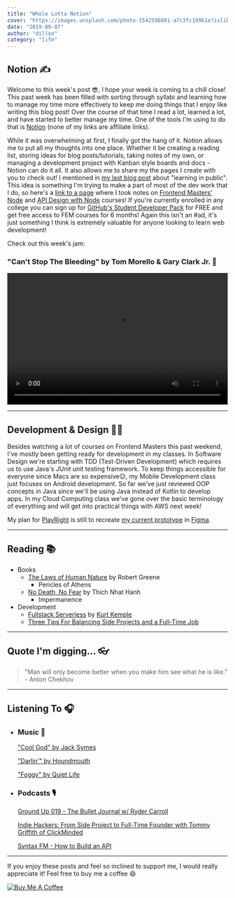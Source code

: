 ```yaml
---
title: "Whole Lotta Notion"
cover: "https://images.unsplash.com/photo-1542596081-a7c3fc19961e?ixlib=rb-1.2.1&ixid=eyJhcHBfaWQiOjEyMDd9&auto=format&fit=crop&w=2850&q=80"
date: "2019-09-07"
author: "dillon"
category: "life"
---
```


## Notion ✍️

Welcome to this week's post 😎, I hope your week is coming to a chill close! This past week has been filled with sorting through syllabi and learning how to manage my time more effectively to keep me doing things that I enjoy like writing this blog post! Over the course of that time I read a lot, learned a lot, and have started to better manage my time. One of the tools I'm using to do that is [Notion](https://www.notion.so/) (none of my links are affiliate links).

While it was overwhelming at first, I finally got the hang of it. Notion allows me to put all my thoughts into one place. Whether it be creating a reading list, storing ideas for blog posts/tutorials, taking notes of my own, or managing a development project with Kanban style boards and docs - Notion can do it all. It also allows me to share my the pages I create with you to check out! I mentioned in [my last blog post](https://www.dilloncoffman.com/partial-impact-theory) about "learning in public". This idea is something I'm trying to make a part of most of the dev work that I do, so here's a [link to a page](https://www.notion.so/Learn-Node-b988f07aa3f44d168747117ea07142f8) where I took notes on [Frontend Masters' Node](https://frontendmasters.com/courses/node-js/) and [API Design with Node](https://frontendmasters.com/courses/api-design-nodejs-v3/) courses! If you're currently enrolled in any college you can sign up for [GitHub's Student Developer Pack](https://education.github.com/pack) for FREE and get free access to FEM courses for 6 months! Again this isn't an #ad, it's just something I think is extremely valuable for anyone looking to learn web development!

Check out this week's jam:

### "Can't Stop The Bleeding" by Tom Morello & Gary Clark Jr. 🎸

<video width="100%" height="300" controls>
    <source src="cantstop.mov" type="video/mp4">
</video>

<hr>

## Development & Design 👨‍💻

Besides watching a lot of courses on Frontend Masters this past weekend, I've mostly been getting ready for development in my classes. In Software Design we're starting with TDD (Test-Driven Development) which requires us to use Java's JUnit unit testing framework. To keep things accessible for everyone since Macs are so expensive☹️, my Mobile Development class just focuses on Android development. So far we've just reviewed OOP concepts in Java since we'll be using Java instead of Kotlin to develop apps. In my Cloud Computing class we've gone over the basic terminology of everything and will get into practical things with AWS next week!

My plan for [PlayRight](https://github.com/dilloncoffman/PlayRight) is still to recreate [my current prototype](https://xd.adobe.com/view/f18a97f9-cf07-4bbe-4dc6-77cee660af36-87bb/) in [Figma](https://www.figma.com/).

<hr>

## Reading 📚

- Books
  - [The Laws of Human Nature](https://www.amazon.com/Laws-Human-Nature-Robert-Greene/dp/0525428143) by Robert Greene
      - Pericles of Athens
  - [No Death, No Fear](https://www.amazon.com/No-Death-Fear-Comforting-Wisdom/dp/1573223336) by Thich Nhat Hanh
      - Impermanence
- Development
  - [Fullstack Serverless](https://dev.to/kkemple/fullstack-serverless-440e) by [Kurt Kemple](https://twitter.com/kurtiskemple)
  - [Three Tips For Balancing Side Projects and a Full-Time Job](https://dev.to/ladybug/three-tips-for-balancing-side-projects-and-a-full-time-job-39e0)

<hr>

## Quote I'm digging... 👓

> "Man will only become better when you make him see what he is like." - Anton Chekhov

<hr>

## Listening To 🎧

- ### Music 🎵

  ["Cool God" by Jack Symes](https://www.youtube.com/watch?v=8xAnyuDUcjg)

  ["Darlin'" by Houndmouth](https://www.youtube.com/watch?v=dKR8q_TkJ-Q)

  ["Foggy" by Quiet Life](https://www.youtube.com/watch?v=SJnwTCy_FIs&t=3s)

- ### Podcasts 🎙️

  [Ground Up 019 - The Bullet Journal w/ Ryder Carroll](https://www.youtube.com/watch?v=kU5PdQVyw6E)

  [Indie Hackers: From Side Project to Full-Time Founder with Tommy Griffith of ClickMinded](https://overcast.fm/+JmiPw2aFE)

  [Syntax FM - How to Build an API](https://overcast.fm/+JaI7mz1aE)

<hr>

If you enjoy these posts and feel so inclined to support me, I would really appreciate it! Feel free to buy me a coffee 😄

<a href="https://www.buymeacoffee.com/dilloncoffman" target="_blank" rel="noopener"><img src="https://bmc-cdn.nyc3.digitaloceanspaces.com/BMC-button-images/custom_images/orange_img.png" alt="Buy Me A Coffee" style="height: auto !important;width: auto !important;" ></a>
